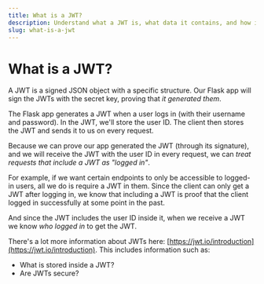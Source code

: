 ```yaml
---
title: What is a JWT?
description: Understand what a JWT is, what data it contains, and how it may be used.
slug: what-is-a-jwt
---
```


# What is a JWT?

A JWT is a signed JSON object with a specific structure. Our Flask app will sign the JWTs with the secret key, proving that _it generated them_.

The Flask app generates a JWT when a user logs in (with their username and password). In the JWT, we'll store the user ID. The client then stores the JWT and sends it to us on every request.

Because we can prove our app generated the JWT (through its signature), and we will receive the JWT with the user ID in every request, we can _treat requests that include a JWT as "logged in"_.

For example, if we want certain endpoints to only be accessible to logged-in users, all we do is require a JWT in them. Since the client can only get a JWT after logging in, we know that including a JWT is proof that the client logged in successfully at some point in the past.

And since the JWT includes the user ID inside it, when we receive a JWT we know _who logged in_ to get the JWT.

There's a lot more information about JWTs here: [https://jwt.io/introduction](https://jwt.io/introduction). This includes information such as:

- What is stored inside a JWT?
- Are JWTs secure?
